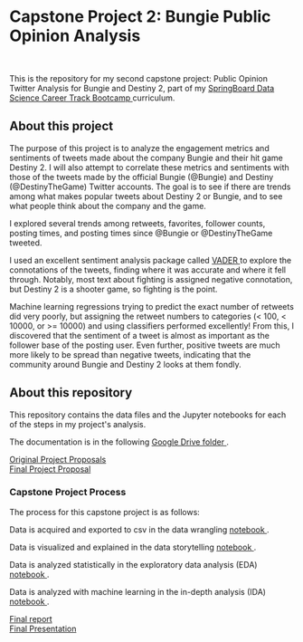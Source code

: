 # Capstone Project 2: Bungie Public Opinion Analysis

<img href='https://www.bungie.net/img/bungie_styleguide/logos-lightversion-solidswoosh.png'/>

<img href='https://i.imgur.com/YzQdSNB.png'/>

This is the repository for my second capstone project: Public Opinion Twitter Analysis for Bungie and Destiny 2, part of my <a href='https://www.springboard.com/workshops/data-science-career-track-course/'>
  SpringBoard Data Science Career Track Bootcamp
</a> curriculum.

## About this project

The purpose of this project is to analyze the engagement metrics and sentiments of tweets made about the company Bungie and their hit game Destiny 2. I will also attempt to correlate these metrics and sentiments with those of the tweets made by the official Bungie (@Bungie) and Destiny (@DestinyTheGame) Twitter accounts. The goal is to see if there are trends among what makes popular tweets about Destiny 2 or Bungie, and to see what people think about the company and the game.

I explored several trends among retweets, favorites, follower counts, posting times, and posting times since @Bungie or @DestinyTheGame tweeted. 

I used an excellent sentiment analysis package called
<a href='https://github.com/cjhutto/vaderSentiment'>
  VADER
</a>
to explore the connotations of the tweets, finding where it was accurate and where it fell through. Notably, most text about fighting is assigned negative connotation, but Destiny 2 is a shooter game, so fighting is the point.

Machine learning regressions trying to predict the exact number of retweets did very poorly, but assigning the retweet numbers to categories (< 100, < 10000, or >= 10000) and using classifiers performed excellently! From this, I discovered that the sentiment of a tweet is almost as important as the follower base of the posting user. Even further, positive tweets are much more likely to be spread than negative tweets, indicating that the community around Bungie and Destiny 2 looks at them fondly.

## About this repository

This repository contains the data files and the Jupyter notebooks for each of the steps in my project's analysis.

The documentation is in the following
<a href='https://drive.google.com/drive/folders/1_DH7jWmtUbsXEn3nO4kUtrzr54isCP0P?usp=sharing'>
  Google Drive folder
</a>.

<a href='https://docs.google.com/document/d/1UwVEpFjcgC2fUcAw37QPbU8hVG6iyC2QOmcPCQZJb48/edit?usp=sharing'>
  Original Project Proposals 
</a>
<br>
<a href='https://docs.google.com/document/d/1N9RLg7MNZEp9dXRO0IY2DsX3aF7VKjsrUi38YlHKgU0/edit?usp=sharing'>
  Final Project Proposal
</a>

### Capstone Project Process
The process for this capstone project is as follows:

Data is acquired and exported to csv in the data wrangling 
<a href='https://github.com/salvis2/SpringboardAlvis/blob/master/capstone_project_2/notebooks/twitter_api_data_wrangling.ipynb'>
  notebook
</a>.

Data is visualized and explained in the data storytelling 
<a href='https://github.com/salvis2/SpringboardAlvis/blob/master/capstone_project_2/notebooks/twitter_project_data_storytelling.ipynb'>
  notebook
</a>.

Data is analyzed statistically in the exploratory data analysis (EDA) 
<a href='https://github.com/salvis2/SpringboardAlvis/blob/master/capstone_project_2/notebooks/twitter_project_eda.ipynb'>
  notebook
</a>.

Data is analyzed with machine learning in the in-depth analysis (IDA)
<a href='https://github.com/salvis2/SpringboardAlvis/blob/master/capstone_project_2/notebooks/twitter_project_ida.ipynb'>
  notebook
</a>.

<a href='https://github.com/salvis2/SpringboardAlvis/blob/master/capstone_project_2/reports/capstone_project_2_final_report.pdf'>
  Final report
</a>
<br>
<a href='https://github.com/salvis2/SpringboardAlvis/blob/master/capstone_project_2/reports/capstone_project_2_presentation.pdf'>
  Final Presentation
</a>
